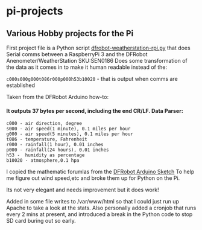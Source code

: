 # pi-projects
## Various Hobby projects for the Pi


First project file is a Python script [dfrobot-weatherstation-rpi.py](../master/dfrobot-weatherstation-rpi.py)
that does Serial comms between a RaspberryPi 3 and the DFRobot Anenometer/WeatherStation SKU:SEN0186 Does some transformation of the data as it comes in to make it human readable instead of the:

 ``c000s000g000t086r000p000h53b10020`` - that is output when comms are established
 
Taken from the DFRobot Arduino how-to:

#### It outputs 37 bytes per second, including the end CR/LF. Data Parser:
 
```c000s000g000t086r000p000h53b10020
c000 - air direction, degree
s000 - air speed(1 minute), 0.1 miles per hour
g000 - air speed(5 minutes), 0.1 miles per hour
t086 - temperature, Fahrenheit
r000 - rainfall(1 hour), 0.01 inches
p000 - rainfall(24 hours), 0.01 inches
h53 -  humidity as percentage
b10020 - atmosphere,0.1 hpa
```
  
  
 
 I copied the mathematic forumlas from the [DFRobot Arduino Sketch](https://www.dfrobot.com/wiki/index.php/Weather_Station_with_Anemometer/Wind_vane/Rain_bucket_SKU:SEN0186) To help me figure out wind speed,etc and broke them up for Python on the Pi. 
 
 Its not very elegant and needs improvement but it does work!
 
Added in some file writes to /var/www/html so that I could just run up Apache to take a look at the stats. Also personally added a cronjob that runs every 2 mins at present, and introduced a break in the Python code to stop SD card buring out so early.

 
 


